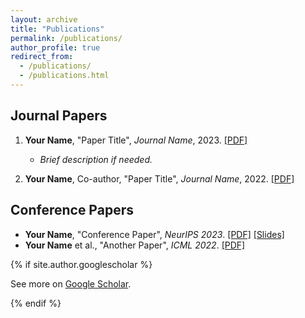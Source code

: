 ```yaml
---
layout: archive
title: "Publications"
permalink: /publications/
author_profile: true
redirect_from: 
  - /publications/
  - /publications.html
---
```


## Journal Papers

1. **Your Name**, "Paper Title", *Journal Name*, 2023. [[PDF]](#)  
   - *Brief description if needed.*  

2. **Your Name**, Co-author, "Paper Title", *Journal Name*, 2022. [[PDF]](#)  

## Conference Papers  

- **Your Name**, "Conference Paper", *NeurIPS 2023*. [[PDF]](#) [[Slides]](#)  
- **Your Name** et al., "Another Paper", *ICML 2022*. [[PDF]](#)  

{% if site.author.googlescholar %}  
  <p>See more on <a href="{{site.author.googlescholar}}">Google Scholar</a>.</p>  
{% endif %}



